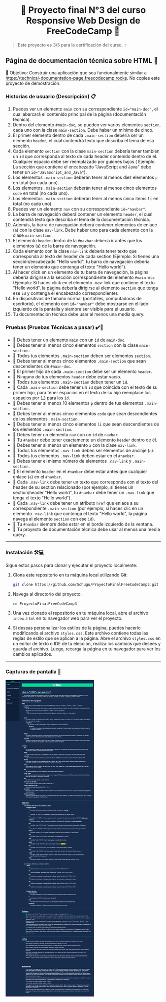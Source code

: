 <h1 align='center'>🌟 Proyecto final N°3 del curso Responsive Web Design de FreeCodeCamp 🌟</h1>

> Este proyecto es 3/5 para la certificación del curso. :sparkles:

## Página de documentación técnica sobre HTML 📄
🎯 Objetivo: Construir una aplicación que sea funcionalmente similar a https://technical-documentation-page.freecodecamp.rocks. No copies este proyecto de demostración.

### Historias de usuario (Descripción) 📋
1. Puedes ver un elemento <code>main</code> con su correspondiente <code>id="main-doc"</code>, el cual abarcará el contenido principal de la página (documentación técnica).
2. Dentro del elemento <code>#main-doc</code>, se pueden ver varios elementos <code>section</code>, cada uno con la clase <code>main-section</code>. Debe haber un mínimo de cinco.
3. El primer elemento dentro de cada <code>.main-section</code> debería ser un elemento <code>header</code>, el cual contendrá texto que describa el tema de esa sección.
4. Cada elemento <code>section</code> con la clase <code>main-section</code> debería tener también un <code>id</code> que corresponda al texto de cada header contenido dentro de él. Cualquier espacio debe ser reemplazado por guiones bajos ( Ejemplo: La sección que contiene el encabezado "JavaScript and Java" debe tener un <code>id="JavaScript_and_Java"</code>).
5. Los elementos <code>.main-section</code> deberán tener al menos diez elementos <code>p</code> en total (no cada uno).
6. Los elementos <code>.main-section</code> deberán tener al menos cinco elementos <code>code</code> en total (no cada uno).
7. Los elementos <code>.main-section</code> deberán tener al menos cinco items <code>li</code> en total (no cada uno).
8. Puedes ver un elemento <code>nav</code> con su correspondiente <code>id="navbar"</code>.
9. La barra de navegación deberá contener un elemento <code>header</code>, el cual contendrá texto que describa el tema de la documentación técnica.
10. Además, la barra de navegación deberá contener elementos de enlace (<code>a</code>) con la clase <code>nav-link</code>. Debe haber uno para cada elemento con la clase <code>main-section</code>.
11. El elemento <code>header</code> dentro de la <code>#navbar</code> debería ir antes que los elementos (<code>a</code>) de la barra de navegación.
12. Cada elemento con la clase <code>nav-link</code> debería tener texto que corresponda al texto del header de cada section (Ejemplo: Si tienes una sección/encabezado "Hello world", tu barra de navegación debería tener un elemento que contenga el texto "Hello world").
13. Al hacer click en un elemento de tu barra de navegación, la página debería dirigirse a la sección correspondiente del elemento <code>#main-doc</code> (Ejemplo: Si haces click en el elemento .nav-link que contiene el texto "Hello world", la página debería dirigirse al elemento <code>section</code> que tenga ese <code>id</code> y contenga el encabezado correspondiente).
14. En dispositivos de tamaño normal (portátiles, computadoras de escritorio), el elemento con <code>id="navbar"</code> debe mostrarse en el lado izquierdo de la pantalla y siempre ser visible para el usuario.
15. Tu documentación técnica debe usar al menos una media query.

### Pruebas (Pruebas Técnicas a pasar) ✔️🔬 
- 🧪 Debes tener un elemento <code>main</code> con un <code>id</code> de <code>main-doc</code>.
- 🧪 Debes tener al menos cinco elementos <code>section</code> con la clase <code>main-section</code>.
- 🧪 Todos tus elementos <code>.main-section</code> deben ser elementos <code>section</code>.
- 🧪 Debes tener al menos cinco elementos <code>.main-section</code> que sean descendientes de <code>#main-doc</code>.
- 🧪 El primer hijo de cada <code>.main-section</code> debe ser un elemento <code>header</code>.
- 🧪 Ninguno de tus elementos <code>header</code> debe estar vacío.
- 🧪 Todos tus elementos <code>.main-section</code> deben tener un <code>id</code>.
- 🧪 Cada <code>.main-section</code> debe tener un <code>id</code> que coincida con el texto de su primer hijo, para tener espacios en el texto de su hijo reemplace los espacios por (_) para los <code>id</code>.
- 🧪 Debes tener al menos 10 elementos <code>p</code> dentro de tus elementos <code>.main-section</code>.
- 🧪 Debes tener al menos cinco elementos <code>code</code> que sean descendientes de los elementos <code>.main-section</code>.
- 🧪 Debes tener al menos cinco elementos <code>li</code> que sean descendientes de los elementos <code>.main-section</code>.
- 🧪 Debes tener un elemento <code>nav</code> con un <code>id</code> de <code>navbar</code>.
- 🧪 Tu <code>#navbar</code> debe tener exactamente un elemento <code>header</code> dentro de él.
- 🧪 Debes tener al menos un elemento <code>a</code> con la clase <code>nav-link</code>.
- 🧪 Todos tus elementos <code>.nav-link</code> deben ser elementos de anclaje (<code>a</code>).
- 🧪 Todos tus elementos <code>.nav-link</code> deben estar en el <code>#navbar</code>.
- 🧪 Debes tener el mismo número de elementos <code>.nav-link</code> y <code>.main-section</code>.
- 🧪 El elemento <code>header</code> en el <code>#navbar</code> debe estar antes que cualquier enlace (<code>a</code>) en el <code>#navbar</code>.
- 🧪 Cada <code>.nav-link</code> debe tener un texto que corresponda con el texto del header de su section relacionado (por ejemplo, si tienes un section/header "Hello world", tu <code>#navbar</code> debe tener un <code>.nav-link</code> que tenga el texto "Hello world").
- 🧪 Cada <code>.nav-link</code> debe tener un atributo <code>href</code> que enlace a su correspondiente <code>.main-section</code> (por ejemplo, si haces clic en un elemento <code>.nav-link</code> que contenga el texto "Hello world", la página navega al elemento <code>section</code> con ese <code>id</code>).
- 🧪 Tu <code>#navbar</code> siempre debe estar en el borde izquierdo de la ventana.
- 🧪 Tu proyecto de documentación técnica debe usar al menos una media query.

  
------------

### Instalación 🛠️💻

Sigue estos pasos para clonar y ejecutar el proyecto localmente:

1. Clona este repositorio en tu máquina local utilizando Git:

    ```bash
    git clone https://github.com/Schugu/ProyectoFinalFreeCodeCamp3.git
    ```

2. Navega al directorio del proyecto:

    ```bash
    cd ProyectoFinalFreeCodeCamp3
    ```

3. Una vez clonado el repositorio en tu máquina local, abre el archivo `index.html` en tu navegador web para ver el proyecto.

4. Si deseas personalizar los estilos de la página, puedes hacerlo modificando el archivo `styles.css`. Este archivo contiene todas las reglas de estilo que se aplican a la página. Abre el archivo `styles.css` en un editor de texto o IDE de tu elección, realiza los cambios que desees y guarda el archivo. Luego, recarga la página en tu navegador para ver los cambios aplicados.

------------

### Capturas de pantalla 📸
<img src='media/CapturaDePantalla1.png' alt='CapturaDePantalla1'>

